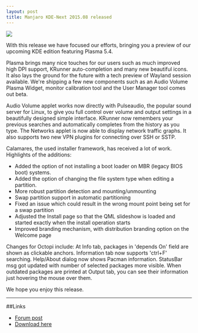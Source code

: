 ```yaml
---
layout: post
title: Manjaro KDE-Next 2015.08 released
---
```


<img src="https://manjaro.github.io/images/manjaro-kde-next-2015.08.jpg">

With this release we have focused our efforts, bringing you a preview of our upcoming KDE edition featuring Plasma 5.4.

Plasma brings many nice touches for our users such as much improved high DPI support, KRunner auto-completion and many new beautiful icons. It also lays the ground for the future with a tech preview of Wayland session available. We're shipping a few new components such as an Audio Volume Plasma Widget, monitor calibration tool and the User Manager tool comes out beta.

Audio Volume applet works now directly with Pulseaudio, the popular sound server for Linux, to give you full control over volume and output settings in a beautifully designed simple interface. KRunner now remembers your previous searches and automatically completes from the history as you type. The Networks applet is now able to display network traffic graphs. It also supports two new VPN plugins for connecting over SSH or  SSTP.

Calamares, the used installer framework, has received a lot of work. Highlights of the additions:

* Added the option of not installing a boot loader on MBR (legacy BIOS boot) systems.
* Added the option of changing the file system type when editing a partition.
* More robust partition detection and mounting/unmounting
* Swap partition support in automatic partitioning
* Fixed an issue which could result in the wrong mount point being set for a swap partition
* Adjusted the Install page so that the QML slideshow is loaded and started exactly when the install operation starts
* Improved branding mechanism, with distribution branding option on the Welcome page

Changes for Octopi include: At Info tab, packages in 'depends On' field are shown as clickable anchors. Information tab now supports 'ctrl+F' searching. Help/About dialog now shows Pacman information. StatusBar msg got updated with number of selected packages more visible. When outdated packages are printed at Output tab, you can see their information just hovering the mouse over them.

We hope you enjoy this release.

----

##Links

* [Forum post](https://forum.manjaro.org/index.php?topic=25219.0)
* [Download here](https://sourceforge.net/projects/manjarotest/files/2015.08/kde-next/)
